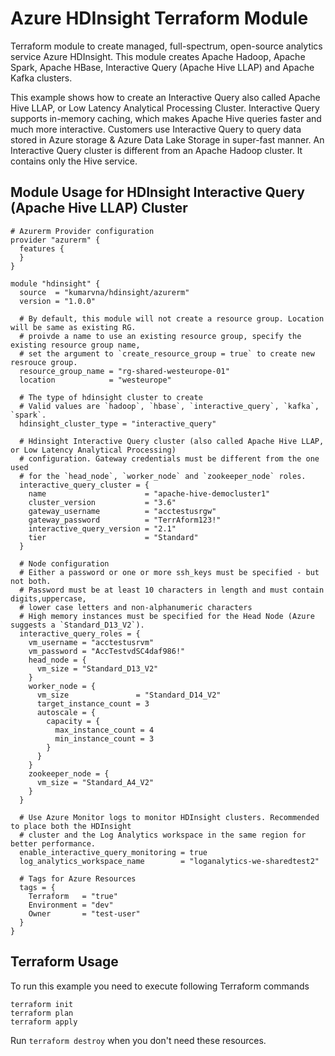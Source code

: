 # Azure HDInsight Terraform Module

Terraform module to create managed, full-spectrum, open-source analytics service Azure HDInsight. This module creates Apache Hadoop, Apache Spark, Apache HBase, Interactive Query (Apache Hive LLAP) and Apache Kafka clusters.

This example shows how to create an Interactive Query also called Apache Hive LLAP, or Low Latency Analytical Processing Cluster. Interactive Query supports in-memory caching, which makes Apache Hive queries faster and much more interactive. Customers use Interactive Query to query data stored in Azure storage & Azure Data Lake Storage in super-fast manner. An Interactive Query cluster is different from an Apache Hadoop cluster. It contains only the Hive service.

## Module Usage for HDInsight Interactive Query (Apache Hive LLAP) Cluster

```hcl
# Azurerm Provider configuration
provider "azurerm" {
  features {
  }
}

module "hdinsight" {
  source  = "kumarvna/hdinsight/azurerm"
  version = "1.0.0"

  # By default, this module will not create a resource group. Location will be same as existing RG.
  # proivde a name to use an existing resource group, specify the existing resource group name, 
  # set the argument to `create_resource_group = true` to create new resrouce group.
  resource_group_name = "rg-shared-westeurope-01"
  location            = "westeurope"

  # The type of hdinsight cluster to create 
  # Valid values are `hadoop`, `hbase`, `interactive_query`, `kafka`, `spark`.
  hdinsight_cluster_type = "interactive_query"

  # Hdinsight Interactive Query cluster (also called Apache Hive LLAP, or Low Latency Analytical Processing)
  # configuration. Gateway credentials must be different from the one used 
  # for the `head_node`, `worker_node` and `zookeeper_node` roles.
  interactive_query_cluster = {
    name                      = "apache-hive-democluster1"
    cluster_version           = "3.6"
    gateway_username          = "acctestusrgw"
    gateway_password          = "TerrAform123!"
    interactive_query_version = "2.1"
    tier                      = "Standard"
  }

  # Node configuration
  # Either a password or one or more ssh_keys must be specified - but not both.
  # Password must be at least 10 characters in length and must contain digits,uppercase, 
  # lower case letters and non-alphanumeric characters 
  # High memory instances must be specified for the Head Node (Azure suggests a `Standard_D13_V2`).
  interactive_query_roles = {
    vm_username = "acctestusrvm"
    vm_password = "AccTestvdSC4daf986!"
    head_node = {
      vm_size = "Standard_D13_V2"
    }
    worker_node = {
      vm_size               = "Standard_D14_V2"
      target_instance_count = 3
      autoscale = {
        capacity = {
          max_instance_count = 4
          min_instance_count = 3
        }
      }
    }
    zookeeper_node = {
      vm_size = "Standard_A4_V2"
    }
  }

  # Use Azure Monitor logs to monitor HDInsight clusters. Recommended to place both the HDInsight 
  # cluster and the Log Analytics workspace in the same region for better performance.
  enable_interactive_query_monitoring = true
  log_analytics_workspace_name        = "loganalytics-we-sharedtest2"

  # Tags for Azure Resources
  tags = {
    Terraform   = "true"
    Environment = "dev"
    Owner       = "test-user"
  }
}
```

## Terraform Usage

To run this example you need to execute following Terraform commands

```hcl
terraform init
terraform plan
terraform apply
```

Run `terraform destroy` when you don't need these resources.
